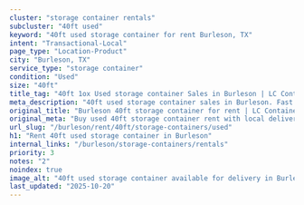 ```yaml
---
cluster: "storage container rentals"
subcluster: "40ft used"
keyword: "40ft used storage container for rent Burleson, TX"
intent: "Transactional-Local"
page_type: "Location-Product"
city: "Burleson, TX"
service_type: "storage container"
condition: "Used"
size: "40ft"
title_tag: "40ft 1ox Used storage container Sales in Burleson | LC Container"
meta_description: "40ft used storage container sales in Burleson. Fast delivery, competitive pricing. Serving storage containers area. Quote ID: IYW. Call (214) 524-4168 for your free quote today."
original_title: "Burleson 40ft storage container for rent | LC Container"
original_meta: "Buy used 40ft storage container rent with local delivery in Burleson, TX. LC Container — local Since 2003. Request a fast quote today."
url_slug: "/burleson/rent/40ft/storage-containers/used"
h1: "Rent 40ft used storage container in Burleson"
internal_links: "/burleson/storage-containers/rentals"
priority: 3
notes: "2"
noindex: true
image_alt: "40ft used storage container available for delivery in Burleson"
last_updated: "2025-10-20"
---
```


<!-- TODO: Add unique city/inventory copy, images, and internal links here. -->
